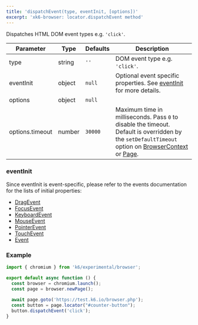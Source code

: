 ```yaml
---
title: 'dispatchEvent(type, eventInit, [options])'
excerpt: 'xk6-browser: locator.dispatchEvent method'
---
```


Dispatches HTML DOM event types e.g. `'click'`.

<TableWithNestedRows>

| Parameter       | Type   | Defaults | Description                                                                                                                                                                                                                           |
|-----------------|--------|----------|---------------------------------------------------------------------------------------------------------------------------------------------------------------------------------------------------------------------------------------|
| type            | string | `''`     | DOM event type e.g. `'click'`.                                                                                                                                                                                                        |
| eventInit       | object | `null`   | Optional event specific properties. See [eventInit](#eventinit) for more details.                                                                                                                                                     |
| options         | object | `null`   |                                                                                                                                                                                                                      |
| options.timeout | number | `30000`  | Maximum time in milliseconds. Pass `0` to disable the timeout. Default is overridden by the `setDefaultTimeout` option on [BrowserContext](/javascript-api/xk6-browser/api/browsercontext/) or [Page](/javascript-api/xk6-browser/api/page/). |

</TableWithNestedRows>

### eventInit

Since eventInit is event-specific, please refer to the events documentation for the lists of initial properties:

- [DragEvent](https://developer.mozilla.org/en-US/docs/Web/API/DragEvent/DragEvent)
- [FocusEvent](https://developer.mozilla.org/en-US/docs/Web/API/FocusEvent/FocusEvent)
- [KeyboardEvent](https://developer.mozilla.org/en-US/docs/Web/API/KeyboardEvent/KeyboardEvent)
- [MouseEvent](https://developer.mozilla.org/en-US/docs/Web/API/MouseEvent/MouseEvent)
- [PointerEvent](https://developer.mozilla.org/en-US/docs/Web/API/PointerEvent/PointerEvent)
- [TouchEvent](https://developer.mozilla.org/en-US/docs/Web/API/TouchEvent/TouchEvent)
- [Event](https://developer.mozilla.org/en-US/docs/Web/API/Event/Event)

### Example

<CodeGroup labels={[]}>

```javascript
import { chromium } from 'k6/experimental/browser';

export default async function () {
  const browser = chromium.launch();
  const page = browser.newPage();
  
  await page.goto('https://test.k6.io/browser.php');
  const button = page.locator("#counter-button");
  button.dispatchEvent('click');
}
```

</CodeGroup>
